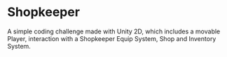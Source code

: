 # Shopkeeper

A simple coding challenge made with Unity 2D, which includes a movable Player, interaction with a Shopkeeper Equip System, Shop and Inventory System.
